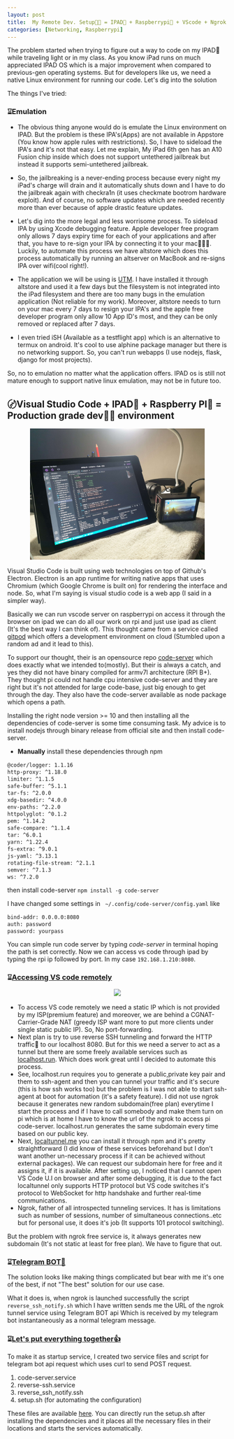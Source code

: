 ```yaml
---
layout: post
title:  My Remote Dev. Setup👨‍💻 = IPAD📱 + Raspberrypi🥧 + VScode + Ngrok + Telegram BOT🤖
categories: [Networking, Raspberrypi]
---
```

The problem started when trying to figure out a way to code on my IPAD📱 while traveling light or in my class. As you know iPad runs on much appreciated IPAD OS which is a major improvement when compared to previous-gen operating systems. But for developers like us, we need a native Linux environment for running our code. Let's dig into the solution


The things I've tried:
### ⌛︎Emulation
- The obvious thing anyone would do is emulate the Linux environment on IPAD. But the problem is these IPA's(Apps) are not available in Appstore (You know how apple rules with restrictions). So, I have to sideload the IPA's and it's not that easy. Let me explain, My iPad 6th gen has an A10 Fusion chip inside which does not support untethered jailbreak but instead it supports semi-untethered jailbreak.

- So, the jailbreaking is a never-ending process because every night my iPad's charge will drain and it automatically shuts down and I have to do the jailbreak again with checkra1n (it uses checkmate bootrom hardware exploit). And of course, no software updates which are needed recently more than ever because of apple drastic feature updates.

- Let's dig into the more legal and less worrisome process. To sideload IPA by using Xcode debugging feature. Apple developer free program only allows 7 days expiry time for each of your applications and after that, you have to re-sign your IPA by connecting it to your mac🙅🏻‍♂️. Luckily, to automate this process we have altstore which does this process automatically by running an altserver on MacBook and re-signs IPA over wifi(cool right!).

- The application we will be using is [UTM](https://getutm.app). I have installed it through altstore and used it a few days but the filesystem is not integrated into the iPad filesystem and there are too many bugs in the emulation application (Not reliable for my work). Moreover, altstore needs to turn on your mac every 7 days to resign your IPA's and the apple free developer program only allow 10 App ID's most, and they can be only removed or replaced after 7 days.

- I even tried iSH (Available as a testflight app) which is an alternative to termux on android. It's cool to use alphine package manager but there is no networking support. So, you can't run webapps (I use nodejs, flask, django for most projects).

So, no to emulation no matter what the application offers. IPAD os is still not mature enough to support native linux emulation, may not be in future too.

## 〄Visual Studio Code + IPAD📱 + Raspberry PI🥧 = Production grade dev👨‍💻 environment
<p align="center"><img src="/images/vscode/1.jpg" width="400"></p>

Visual Studio Code is built using web technologies on top of Github's Electron. Electron is an app runtime for writing native apps that uses Chromium (which Google Chrome is built on) for rendering the interface and node. So, what I'm saying is visual studio code is a web app (I said in a simpler way).

Basically we can run vscode server on raspberrypi on access it through the browser on ipad we can do all our work on rpi and just use ipad as client (It's the best way I can think of).
This thought came from a service called [gitpod](https://gitpod.io)
which offers a development environment on cloud (Stumbled upon a random ad and it lead to this). 

To support our thought, their is an opensource repo [code-server](https://github.com/cdr/code-server) which does exactly what we intended to(mostly). But their is always a catch, and yes they did not have binary compiled for armv7l architecture (RPI B+). They thought pi could not handle cpu intensive code-server and they are right but it's not attended for large code-base, just big enough to get through the day. They also have the code-server available as node package which opens a path.

Installing the right node version >= 10 and then installing all the dependencies of code-server is some time consuming task. My advice is to install nodejs through binary release from official site and then install code-server.

- **Manually** install these dependencies through npm
```
@coder/logger: 1.1.16        
http-proxy: ^1.18.0          
limiter: ^1.1.5              
safe-buffer: ^5.1.1          
tar-fs: ^2.0.0               
xdg-basedir: ^4.0.0
env-paths: ^2.2.0            
httpolyglot: ^0.1.2          
pem: ^1.14.2                 
safe-compare: ^1.1.4         
tar: ^6.0.1                  
yarn: ^1.22.4
fs-extra: ^9.0.1             
js-yaml: ^3.13.1             
rotating-file-stream: ^2.1.1 
semver: ^7.1.3               
ws: ^7.2.0 
```
then install code-server
``` npm install -g code-server ```

I have changed some settings in  ``` ~/.config/code-server/config.yaml``` like
```
bind-addr: 0.0.0.0:8080
auth: password
password: yourpass
```
You can simple run code server by typing *code-server* in terminal hoping the path is set correctly. Now we can access vs code through ipad by typing the rpi ip followed by port. In my case ```192.168.1.210:8080```.

### ⌛︎<u>Accessing VS code remotely</u>
<p align="center"><img src="/images/vscode/2.jpg" width="400"></p>

- To access VS code remotely we need a static IP which is not provided by my ISP(premium feature) and moreover, we are behind a CGNAT-Carrier-Grade NAT (greedy ISP want more to put more clients under single static public IP). So, No port-forwarding.
- Next plan is try to use reverse SSH tunneling and forward the HTTP traffic🚦 to our localhost 8080. But for this we need a server to act as a tunnel but there are some freely available services such as [localhost.run](https://localhost.run). Which does work great until I decided to automate this process.
- See, localhost.run requires you to generate a public,private key pair and them to ssh-agent and then you can tunnel your traffic and it's secure (this is how ssh works too) but the problem is I was not able to start ssh-agent at boot for automation (it's a safety feature). I did not use ngrok because it generates new random subdomain(free plan) everytime I start the process and if I have to call somebody and make them turn on pi which is at home I have to know the url of the ngrok to access pi code-server. localhost.run generates the same subdomain every time based on our public key.
- Next, [localtunnel.me](https://theboroer.github.io/localtunnel-www/) you can install it through npm and it's pretty straightforward (I did know of these services beforehand but I don't want another un-necessary process if it can be achieved without external packages). We can request our subdomain here for free and it assigns it, if it is available. After setting up, I noticed that I cannot open VS Code U.I on browser and after some debugging, it is due to the fact localtunnel only supports HTTP protocol but VS code switches it's protocol to WebSocket for http handshake and further real-time communications.
- Ngrok, father of all introspected tunneling services. It has is limitations such as number of sessions, number of simultaneous connections..etc but for personal use, it does it's job (It supports 101 protocol switching).

But the problem with ngrok free service is, it always generates new subdomain (It's not static at least for free plan). We have to figure that out.

### ⌛︎<u>Telegram BOT🤖</u>
The solution looks like making things complicated but bear with me it's one of the best, if not "The best" solution for our use case. 

What it does is, when ngrok is launched successfully the script ```reverse_ssh_notify.sh``` which I have written sends me the URL of the ngrok tunnel service using Telegram BOT api Which is received by my telegram bot instantaneously as a normal telegram message.

### ⌛︎<u>Let's put everything together👍</u>

To make it as startup service, I created two service files and script for telegram bot api request which uses curl to send POST request.
1. code-server.service
2. reverse-ssh.service
3. reverse_ssh_notify.ssh
4. setup.sh (for automating the configuration)

These files are available [here](https://github.com/CodeBreaker444/raspberrypi-projects/tree/master/vscoding-server). You can directly run the setup.sh after installing the dependencies and it places all the necessary files in their locations and starts the services automatically.




  
